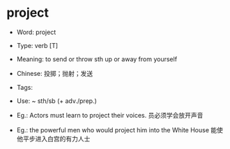 # project

- Word: project

- Type: verb [T]
- Meaning: to send or throw sth up or away from yourself
- Chinese: 投掷；抛射；发送
- Tags: 
- Use: ~ sth/sb (+ adv./prep.)
- Eg.: Actors must learn to project their voices. 员必须学会放开声音
- Eg.: the powerful men who would project him into the White House 能使他平步进入白宫的有力人士

